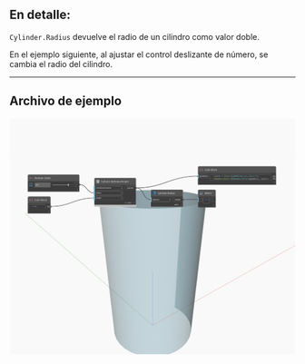 ## En detalle:
`Cylinder.Radius` devuelve el radio de un cilindro como valor doble.

En el ejemplo siguiente, al ajustar el control deslizante de número, se cambia el radio del cilindro.

___
## Archivo de ejemplo

![Radius](./Autodesk.DesignScript.Geometry.Cylinder.Radius_img.jpg)

